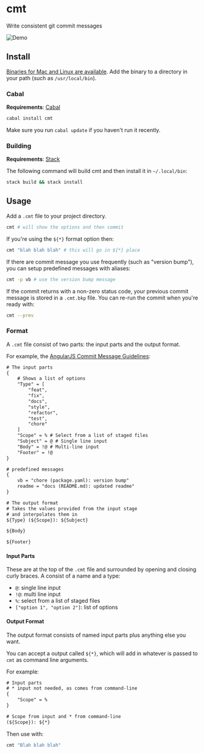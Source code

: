 # cmt

Write consistent git commit messages

![Demo](https://files.smallhadroncollider.com/cmt-0.4.gif)

## Install

[Binaries for Mac and Linux are available](https://github.com/smallhadroncollider/cmt/releases). Add the binary to a directory in your path (such as `/usr/local/bin`).

### Cabal

**Requirements**: [Cabal](https://www.haskell.org/cabal/)

```bash
cabal install cmt
```

Make sure you run `cabal update` if you haven't run it recently.

### Building

**Requirements**: [Stack](https://docs.haskellstack.org/en/stable/README/)

The following command will build cmt and then install it in `~/.local/bin`:

```bash
stack build && stack install
```


## Usage

Add a `.cmt` file to your project directory.

```bash
cmt # will show the options and then commit
```

If you're using the `${*}` format option then:

```bash
cmt "blah blah blah" # this will go in ${*} place
```

If there are commit message you use frequently (such as "version bump"), you can setup predefined messages with aliases:

```bash
cmt -p vb # use the version bump message
```

If the commit returns with a non-zero status code, your previous commit message is stored in a `.cmt.bkp` file. You can re-run the commit when you're ready with:

```bash
cmt --prev
```

### Format

A `.cmt` file consist of two parts: the input parts and the output format.

For example, the [AngularJS Commit Message Guidelines](https://gist.github.com/stephenparish/9941e89d80e2bc58a153):

```txt
# The input parts
{
    # Shows a list of options
    "Type" = [
        "feat",
        "fix",
        "docs",
        "style",
        "refactor",
        "test",
        "chore"
    ]
    "Scope" = % # Select from a list of staged files
    "Subject" = @ # Single line input
    "Body" = !@ # Multi-line input
    "Footer" = !@
}

# predefined messages
{
    vb = "chore (package.yaml): version bump"
    readme = "docs (README.md): updated readme"
}

# The output format
# Takes the values provided from the input stage
# and interpolates them in
${Type} (${Scope}): ${Subject}

${Body}

${Footer}
```


#### Input Parts

These are at the top of the `.cmt` file and surrounded by opening and closing curly braces. A consist of a name and a type:

- `@`: single line input
- `!@`: multi line input
- `%`: select from a list of staged files
- `["option 1", "option 2"]`: list of options

#### Output Format

The output format consists of named input parts plus anything else you want.

You can accept a output called `${*}`, which will add in whatever is passed to `cmt` as command line arguments.

For example:

```txt
# Input parts
# * input not needed, as comes from command-line
{
    "Scope" = %
}

# Scope from input and * from command-line
(${Scope}): ${*}
```

Then use with:

```bash
cmt "Blah blah blah"
```
